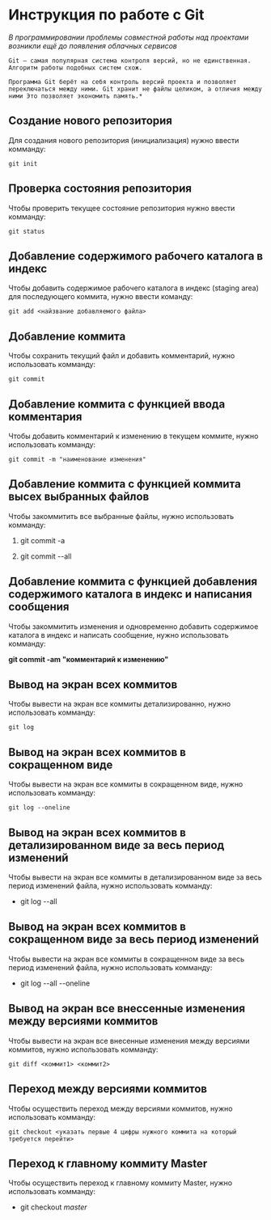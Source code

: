 # Инструкция по работе с Git

*В программировании проблемы совместной работы над проектами возникли ещё до появления облачных сервисов*

    Git — самая популярная система контроля версий, но не единственная. Алгоритм работы подобных систем схож.

    Программа Git берёт на себя контроль версий проекта и позволяет переключаться между ними. Git хранит не файлы целиком, а отличия между ними Это позволяет экономить память.*

## Создание нового репозитория

Для создания нового репозитория (инициализация) нужно ввести комманду: 

    git init

## Проверка состояния репозитория

Чтобы проверить текущее состояние репозитория нужно ввести комманду:

    git status

## Добавление содержимого рабочего каталога в индекс

Чтобы добавить содержимое рабочего каталога в индекс (staging area) для последующего коммита, нужно ввести команду:

    git add <найзвание добавляемого файла>

## Добавление коммита

Чтобы сохранить текущий файл и добавить комментарий, нужно использовать комманду:

    git commit

## Добавление коммита с функцией ввода комментария

Чтобы добавить комментарий к изменению в текущем коммите, нужно использовать комманду:

    git commit -m "наименование изменения"

## Добавление коммита с функцией коммита высех выбранных файлов

Чтобы закоммитить все выбранные файлы, нужно использовать комманду:

1. git commit -a

2. git commit --all

## Добавление коммита с функцией добавления содержимого каталога в индекс и написания сообщения

Чтобы закоммитить изменения и одновременно добавить содержимое каталога в индекс и написать сообщение, нужно использовать комманду:

**git commit -am "комментарий к изменению"**

## Вывод на экран всех коммитов

Чтобы вывести на экран все коммиты детализированно, нужно использовать комманду:

    git log

## Вывод на экран всех коммитов в сокращенном виде

Чтобы вывести на экран все коммиты в сокращенном виде, нужно использовать комманду:

    git log --oneline

## Вывод на экран всех коммитов в детализированном виде за весь период изменений

Чтобы вывести на экран все коммиты в детализированном виде за весь период изменений файла, нужно использовать комманду:

* git log --all

## Вывод на экран всех коммитов в сокращенном виде за весь период изменений

Чтобы вывести на экран все коммиты в сокращенном виде за весь период изменений файла, нужно использовать комманду:

* git log --all --oneline

## Вывод на экран все внессенные изменения между версиями коммитов

Чтобы вывести на экран все внесенные изменения между версиями коммитов, нужно использовать комманду:

    git diff <коммит1> <коммит2>

## Переход между версиями коммитов

Чтобы осуществить переход между версиями коммитов, нужно использовать комманду:

    git checkout <указать первые 4 цифры нужного коммита на который требуется перейти>

## Переход к главному коммиту Master

Чтобы осуществить переход к главному коммиту Master, нужно использовать комманду:

* git checkout $master$